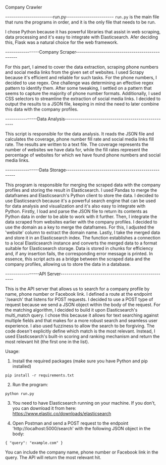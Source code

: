 
Company Crawler



------------------------run.py------------------------
`run.py` is the main file that runs the programs in order, and it is the only file that needs to be run. 


I chose Python because it has powerful libraries that assist in web scraping, data processing and it's easy to integrate with Elasticsearch. Afer deciding this, Flask was a natural choice for the web framework.


-----------------Company Scraper------------------------------------------------

For this part, I aimed to cover the data extraction, scraping phone numbers and social media links from the given set of websites. I used Scrapy because it's efficient and reliable for such tasks. For the phone numbers, I decided to use regex. One challenge was determining an effective regex pattern to identify them. After some tweaking, I settled on a pattern that seems to capture the majority of phone number formats. Additionally, I used CSS selectors to streamline the extraction of social media links. I decided to output the results to a JSON file, keeping in mind the need to later combine this data with the company profiles.

----------------Data Analysis----------------------------------------------------

This script is responsible for the data analysis. It reads the JSON file and calculates the coverage, phone number fill rate and social media links fill rate. The results are written to a text file. The coverage represents the number of websites we have data for, while the fill rates represent the percentage of websites for which we have found phone numbers and social media links.

-----------------Data Storage----------------------------------------------------

This program is responsible for merging the scraped data with the company profiles and storing the result in Elasticsearch. I used Pandas to merge the dataframes and Elasticsearch's Python client to store the data. I decided to use Elasticsearch because it's a powerful search engine that can be used for data analysis and visualization and it's also easy to integrate with Python.
Firstly, I load and parse the JSON file to return its contents as Python data in order to be able to work with it further. Then, I integrate the data scraped from websites earlier with the company profiles. I decided to use the domain as a key to merge the dataframes. For this, I adjusted the 'website' column to extract the domain name. Lastly, I take the merged data and store it in an Elasticsearch index. The function establishes a connection to a local Elasticsearch instance and converts the merged data to a format suitable for Elasticsearch storage.
Data is stored in chunks for efficiency and, if any insertion fails, the corresponding error message is printed. In essence, this script acts as a bridge between the scraped data and the company profiles, allowing us to store the data in a database.

-----------------API Server------------------------------------------------------

This is the API server that allows us to search for a company profile by name, phone number or Facebook link. I defined a route at the endpoint '/search' that listens for POST requests. I decided to use a POST type of request because we send a JSON object within the body of the request. For the matching algorithm, I decided to build it upon Elasticsearch's multi_match query. I chose this because it allows for text searching against multiple fields and that makes for a more robust search and seamless user experience. I also used fuzziness to allow the search to be forgiving. The code doesn't explicitly define which match is the most relevant. Instead, I used Elasticsearch's built-in scoring and ranking mechanism and return the most relevant hit (the first one in the list).


Usage:

1. Install the required packages (make sure you have Python and pip installed)

`pip install -r requirements.txt`

2. Run the program:

`python run.py`

3. You need to have Elasticsearch running on your machine. If you don't, you can download it from here: https://www.elastic.co/downloads/elasticsearch

4. Open Postman and send a POST request to the endpoint 'http://localhost:5000/search' with the following JSON object in the body:

`{
    "query": "example.com"
}`

You can include the company name, phone number or Facebook link in the query. The API will return the most relevant hit.